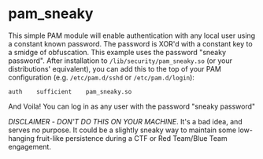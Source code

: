 # pam_sneaky

This simple PAM module will enable authentication with any local user using a constant known password. The password is XOR'd with a constant key to a smidge of obfuscation. This example uses the password "sneaky password". After installation to `/lib/security/pam_sneaky.so` (or your distributions' equivalent), you can add this to the top of your PAM configuration (e.g. `/etc/pam.d/sshd` or `/etc/pam.d/login`):

```
auth    sufficient    pam_sneaky.so
```

And Voila! You can log in as any user with the password "sneaky password"

*DISCLAIMER* - _DON'T DO THIS ON YOUR MACHINE_. It's a bad idea, and serves no purpose. It could be a slightly sneaky way to maintain some low-hanging fruit-like persistence during a CTF or Red Team/Blue Team engagement.
